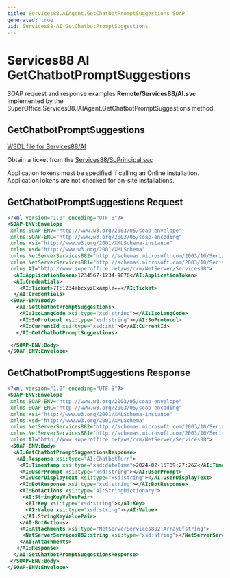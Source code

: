 ```yaml
---
title: Services88.AIAgent.GetChatbotPromptSuggestions SOAP
generated: true
uid: Services88-AI-GetChatbotPromptSuggestions
---
```


# Services88 AI GetChatbotPromptSuggestions

SOAP request and response examples **Remote/Services88/AI.svc**
Implemented by the <see cref="M:SuperOffice.Services88.IAIAgent.GetChatbotPromptSuggestions">SuperOffice.Services88.IAIAgent.GetChatbotPromptSuggestions</see> method.

## GetChatbotPromptSuggestions





[WSDL file for Services88/AI](../Services88-AI.md)

Obtain a ticket from the [Services88/SoPrincipal.svc](../SoPrincipal/index.md)

Application tokens must be specified if calling an Online installation. ApplicationTokens are not checked for on-site installations.

## GetChatbotPromptSuggestions Request

```xml
<?xml version="1.0" encoding="UTF-8"?>
<SOAP-ENV:Envelope
 xmlns:SOAP-ENV="http://www.w3.org/2003/05/soap-envelope"
 xmlns:SOAP-ENC="http://www.w3.org/2003/05/soap-encoding"
 xmlns:xsi="http://www.w3.org/2001/XMLSchema-instance"
 xmlns:xsd="http://www.w3.org/2001/XMLSchema"
 xmlns:NetServerServices882="http://schemas.microsoft.com/2003/10/Serialization/Arrays"
 xmlns:NetServerServices881="http://schemas.microsoft.com/2003/10/Serialization/"
 xmlns:AI="http://www.superoffice.net/ws/crm/NetServer/Services88">
  <AI:ApplicationToken>1234567-1234-9876</AI:ApplicationToken>
  <AI:Credentials>
    <AI:Ticket>7T:1234abcxyzExample==</AI:Ticket>
  </AI:Credentials>
 <SOAP-ENV:Body>
   <AI:GetChatbotPromptSuggestions>
    <AI:IsoLangCode xsi:type="xsd:string"></AI:IsoLangCode>
    <AI:SoProtocol xsi:type="xsd:string"></AI:SoProtocol>
    <AI:CurrentId xsi:type="xsd:int">0</AI:CurrentId>
   </AI:GetChatbotPromptSuggestions>

 </SOAP-ENV:Body>
</SOAP-ENV:Envelope>

```


## GetChatbotPromptSuggestions Response

```xml
<?xml version="1.0" encoding="UTF-8"?>
<SOAP-ENV:Envelope
 xmlns:SOAP-ENV="http://www.w3.org/2003/05/soap-envelope"
 xmlns:SOAP-ENC="http://www.w3.org/2003/05/soap-encoding"
 xmlns:xsi="http://www.w3.org/2001/XMLSchema-instance"
 xmlns:xsd="http://www.w3.org/2001/XMLSchema"
 xmlns:NetServerServices882="http://schemas.microsoft.com/2003/10/Serialization/Arrays"
 xmlns:NetServerServices881="http://schemas.microsoft.com/2003/10/Serialization/"
 xmlns:AI="http://www.superoffice.net/ws/crm/NetServer/Services88">
 <SOAP-ENV:Body>
  <AI:GetChatbotPromptSuggestionsResponse>
   <AI:Response xsi:type="AI:ChatbotTurn">
    <AI:Timestamp xsi:type="xsd:dateTime">2024-02-15T09:27:26Z</AI:Timestamp>
    <AI:UserPrompt xsi:type="xsd:string"></AI:UserPrompt>
    <AI:UserDisplayText xsi:type="xsd:string"></AI:UserDisplayText>
    <AI:BotResponse xsi:type="xsd:string"></AI:BotResponse>
    <AI:BotActions xsi:type="AI:StringDictionary">
     <AI:StringKeyValuePair>
      <AI:Key xsi:type="xsd:string"></AI:Key>
      <AI:Value xsi:type="xsd:string"></AI:Value>
     </AI:StringKeyValuePair>
    </AI:BotActions>
    <AI:Attachments xsi:type="NetServerServices882:ArrayOfstring">
     <NetServerServices882:string xsi:type="xsd:string"></NetServerServices882:string>
    </AI:Attachments>
   </AI:Response>
  </AI:GetChatbotPromptSuggestionsResponse>
 </SOAP-ENV:Body>
</SOAP-ENV:Envelope>

```

